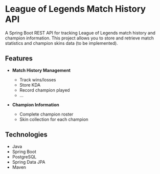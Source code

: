 # League of Legends Match History API

A Spring Boot REST API for tracking League of Legends match history and champion information. This project allows you to store and retrieve match statistics and champion skins data (to be implemented).

## Features

- **Match History Management**
  - Track wins/losses
  - Store KDA
  - Record champion played
  - ... 

- **Champion Information**
  - Complete champion roster
  - Skin collection for each champion

## Technologies

- Java
- Spring Boot
- PostgreSQL
- Spring Data JPA
- Maven
